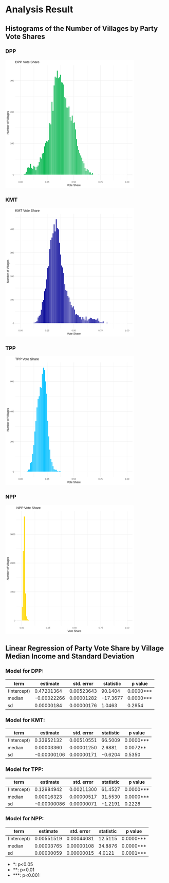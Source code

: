 # Analysis Result

## Histograms of the Number of Villages by Party Vote Shares

### DPP

<img src="images/dpp_share.png" width=400 alt="The Number of Villages by DPP's Vote Shares">

### KMT

<img src="images/kmt_share.png" width=400 alt="The Number of Villages by KMT's Vote Shares">

### TPP

<img src="images/tpp_share.png" width=400 alt="The Number of Villages by TPP's Vote Shares">

### NPP

<img src="images/npp_share.png" width=400 alt="The Number of Villages by NPP's Vote Shares">

## Linear Regression of Party Vote Share by Village Median Income and Standard Deviation

### Model for DPP:

| term        | estimate    | std. error | statistic | p value      |
| ----------- | ----------- | ---------- | --------- | ------------ |
| (Intercept) | 0.47201364  | 0.00523643 | 90.1404   | 0.0000\*\*\* |
| median      | -0.00022266 | 0.00001282 | -17.3677  | 0.0000\*\*\* |
| sd          | 0.00000184  | 0.00000176 | 1.0463    | 0.2954       |

### Model for KMT:

| term        | estimate    | std. error | statistic | p value      |
| ----------- | ----------- | ---------- | --------- | ------------ |
| (Intercept) | 0.33952132  | 0.00510551 | 66.5009   | 0.0000\*\*\* |
| median      | 0.00003360  | 0.00001250 | 2.6881    | 0.0072\*\*   |
| sd          | -0.00000106 | 0.00000171 | -0.6204   | 0.5350       |

### Model for TPP:

| term        | estimate    | std. error | statistic | p value      |
| ----------- | ----------- | ---------- | --------- | ------------ |
| (Intercept) | 0.12984942  | 0.00211300 | 61.4527   | 0.0000\*\*\* |
| median      | 0.00016323  | 0.00000517 | 31.5530   | 0.0000\*\*\* |
| sd          | -0.00000086 | 0.00000071 | -1.2191   | 0.2228       |

### Model for NPP:

| term        | estimate   | std. error | statistic | p value      |
| ----------- | ---------- | ---------- | --------- | ------------ |
| (Intercept) | 0.00551519 | 0.00044081 | 12.5115   | 0.0000\*\*\* |
| median      | 0.00003765 | 0.00000108 | 34.8876   | 0.0000\*\*\* |
| sd          | 0.00000059 | 0.00000015 | 4.0121    | 0.0001\*\*\* |

- \*: p\<0.05
- \*\*: p\<0.01
- \*\*\*: p\<0.001
